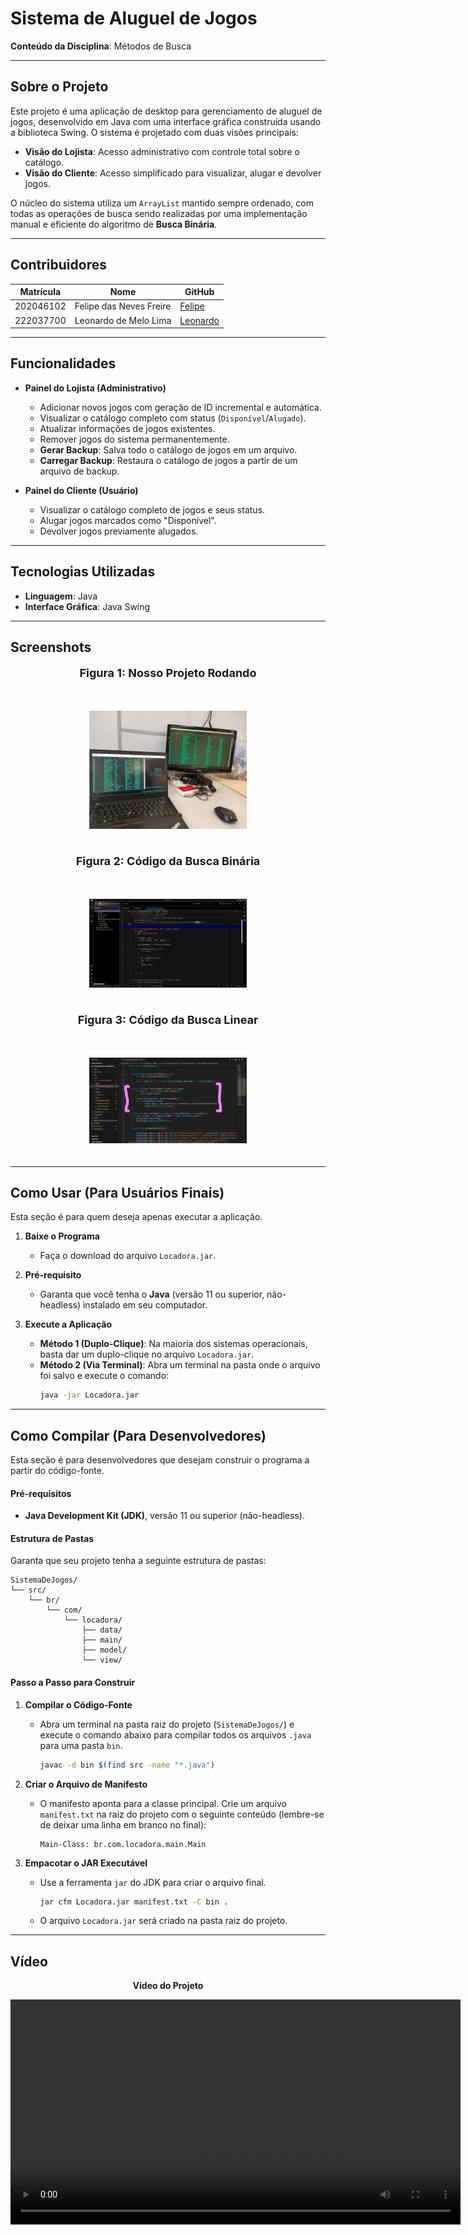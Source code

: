 # Sistema de Aluguel de Jogos

**Conteúdo da Disciplina**: Métodos de Busca

-----

## Sobre o Projeto

Este projeto é uma aplicação de desktop para gerenciamento de aluguel de jogos, desenvolvido em Java com uma interface gráfica construída usando a biblioteca Swing. O sistema é projetado com duas visões principais:

  - **Visão do Lojista**: Acesso administrativo com controle total sobre o catálogo.
  - **Visão do Cliente**: Acesso simplificado para visualizar, alugar e devolver jogos.

O núcleo do sistema utiliza um `ArrayList` mantido sempre ordenado, com todas as operações de busca sendo realizadas por uma implementação manual e eficiente do algoritmo de **Busca Binária**.

-----

## Contribuidores

<center>

</head>
<body>

<table>
    <thead>
        <tr>
            <th>Matrícula</th>
            <th>Nome</th>
            <th>GitHub</th>
        </tr>
    </thead>
    <tbody>
        <tr>
            <td>202046102</td>
            <td>Felipe das Neves Freire</td>
            <td><a href="https://github.com/FelipeFreire-gf" target="_blank">Felipe</a></td>
        </tr>
        <tr>
            <td>222037700</td>
            <td>Leonardo de Melo Lima</td>
            <td><a href="https://github.com/leozinlima" target="_blank">Leonardo</a></td>
        </tr>
    </tbody>
</table>

</body>
</html>

</center>

-----

## Funcionalidades

  - **Painel do Lojista (Administrativo)**

      - Adicionar novos jogos com geração de ID incremental e automática.
      - Visualizar o catálogo completo com status (`Disponível`/`Alugado`).
      - Atualizar informações de jogos existentes.
      - Remover jogos do sistema permanentemente.
      - **Gerar Backup**: Salva todo o catálogo de jogos em um arquivo.
      - **Carregar Backup**: Restaura o catálogo de jogos a partir de um arquivo de backup.

  - **Painel do Cliente (Usuário)**

      - Visualizar o catálogo completo de jogos e seus status.
      - Alugar jogos marcados como "Disponível".
      - Devolver jogos previamente alugados.

-----

## Tecnologias Utilizadas

  - **Linguagem**: Java
  - **Interface Gráfica**: Java Swing

-----

## Screenshots

<div align="center">
  <font size="4"><p style="text-align: center; margin-bottom: 50px;"><b>Figura 1: Nosso Projeto Rodando</b></p></font>
</div>

<div align="center">
<img src="Assets/Images/sistema.jpeg" alt="inicial" style=" max-width: 50%; height: auto; margin-bottom: 20px;">
</div>

<div align="center">
  <font size="4"><p style="text-align: center; margin-bottom: 50px;"><b>Figura 2: Código da Busca Binária</b></p></font>
</div>

<div align="center">
<img src="Assets/Images/codigoBusca.png" alt="inicial" style=" max-width: 50%; height: auto; margin-bottom: 20px;">
</div>

<div align="center">
  <font size="4"><p style="text-align: center; margin-bottom: 50px;"><b>Figura 3: Código da Busca Linear</b></p></font>
</div>

<div align="center">
<img src="Assets/Images/buscaLinear.png" alt="inicial" style=" max-width: 50%; height: auto; margin-bottom: 20px;">
</div>

-----

## Como Usar (Para Usuários Finais)

Esta seção é para quem deseja apenas executar a aplicação.

1.  **Baixe o Programa**

      - Faça o download do arquivo `Locadora.jar`.

2.  **Pré-requisito**

      - Garanta que você tenha o **Java** (versão 11 ou superior, não-headless) instalado em seu computador.

3.  **Execute a Aplicação**

      - **Método 1 (Duplo-Clique)**: Na maioria dos sistemas operacionais, basta dar um duplo-clique no arquivo `Locadora.jar`.
      - **Método 2 (Via Terminal)**: Abra um terminal na pasta onde o arquivo foi salvo e execute o comando:
        ```bash
        java -jar Locadora.jar
        ```

-----

## Como Compilar (Para Desenvolvedores)

Esta seção é para desenvolvedores que desejam construir o programa a partir do código-fonte.

#### Pré-requisitos

  - **Java Development Kit (JDK)**, versão 11 ou superior (não-headless).

#### Estrutura de Pastas

Garanta que seu projeto tenha a seguinte estrutura de pastas:

```
SistemaDeJogos/
└── src/
    └── br/
        └── com/
            └── locadora/
                ├── data/
                ├── main/
                ├── model/
                └── view/
```

#### Passo a Passo para Construir

1.  **Compilar o Código-Fonte**

      - Abra um terminal na pasta raiz do projeto (`SistemaDeJogos/`) e execute o comando abaixo para compilar todos os arquivos `.java` para uma pasta `bin`.
        ```bash
        javac -d bin $(find src -name "*.java")
        ```

2.  **Criar o Arquivo de Manifesto**

      - O manifesto aponta para a classe principal. Crie um arquivo `manifest.txt` na raiz do projeto com o seguinte conteúdo (lembre-se de deixar uma linha em branco no final):
        ```text
        Main-Class: br.com.locadora.main.Main

        ```

3.  **Empacotar o JAR Executável**

      - Use a ferramenta `jar` do JDK para criar o arquivo final.
        ```bash
        jar cfm Locadora.jar manifest.txt -C bin .
        ```
      - O arquivo `Locadora.jar` será criado na pasta raiz do projeto.

-----

## Vídeo

<p align="center"><strong>Vídeo do Projeto</strong></p>
<p align="center">
  <video src="https://github.com/user-attachments/assets/0585064f-cfb0-491a-9637-8e9ccd9ee468" controls width="720"></video>
</p>